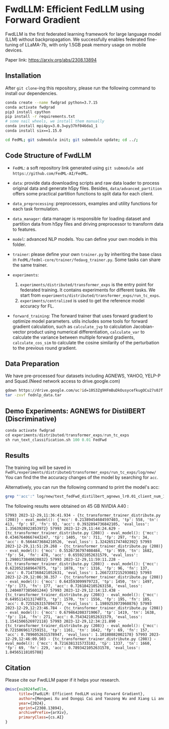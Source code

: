 # FwdLLM: Efficient FedLLM using Forward Gradient

FwdLLM is the first federated learning framework for large language model (LLM) without backpropagation.
We successfully enables federated fine-tuning of LLaMA-7b, with only 1.5GB peak memory usage on mobile devices.

Paper link: https://arxiv.org/abs/2308.13894

<!-- ## TODO:
- [ ] 如果环境不好装的话，提供docker
- [ ] future work: 补充llama的实验代码 -->

## Installation
<!-- http://doc.fedml.ai/#/installation -->
After `git clone`-ing this repository, please run the following command to install our dependencies.

```bash
conda create --name fwdgrad python=3.7.15
conda activate fwdgrad
pip3 install cpython
pip install -r requirements.txt
# some nail wheels, we install them manually
conda install mpi4py=3.0.3=py37hf046da1_1
conda install six==1.15.0

cd FedML; git submodule init; git submodule update; cd ../; 
```

## Code Structure of FwdLLM

- `FedML`: a soft repository link generated using `git submodule add https://github.com/FedML-AI/FedML`.

- `data`: provide data downloading scripts and raw data loader to process original data and generate h5py files. Besides, `data/advanced_partition` offers some practical partition functions to split data for each client.

- `data_preprocessing`: preprocessors, examples and utility functions for each task formulation.

- `data_manager`: data manager is responsible for loading dataset and partition data from h5py files and driving preprocessor to transform data to features.

- `model`: advanced NLP models. You can define your own models in this folder.

- `trainer`: please define your own `trainer.py` by inheriting the base class in `FedML/fedml-core/trainer/fedavg_trainer.py`.
Some tasks can share the same trainer.

- `experiments`: 
    1. `experiments/distributed/transformer_exps` is the entry point for federated training. It contains experiments for different tasks. We start from `experiments/distributed/transformer_exps/run_tc_exps`.
    2. `experiments/centralized` is used to get the reference model accuracy for FL. 

- `forward_training`: The forward trainer that uses forward gradient to optimize model parameters. utils includes some tools for forward gradient calculation, such as `calculate_jvp` to calculation Jacobian-vector product using numerical differentiation, `calculate_var` to calculate the variance between multiple forward gradients, `calculate_cos_sim` to calculate the cosine similarity of the perturbation to the previous round gradient.

## Data Preparation
We have pre-processed four datasets including AGNEWS, YAHOO, YELP-P and Squad.(Need network access to drive.google.com)
```bash
gdown https://drive.google.com/uc?id=10S3Zg9HFmBuDkOusycefkugOCu27s0JT
tar -zxvf fednlp_data.tar
```

## Demo Experiments: AGNEWS for DistilBERT (Discriminative)
<!-- ## 前向梯度实验，模型: DistilBERT, 数据集: AGNEWS。 -->
```python
conda activate fwdgrad
cd experiments/distributed/transformer_exps/run_tc_exps
sh run_text_classification.sh 100 0.01 FedFwd
```

## Results
The training log will be saved in `FwdFL/experiments/distributed/transformer_exps/run_tc_exps/log/new/`
You can find the the accuracy changes of the model by searching for `acc`.

Alternatively, you can run the following command to print the model's acc:
```bash
grep "'acc':" log/new/test_fedFwd_distilbert_agnews_lr0.01_client_num_100_numerical.log
```
The following results were obtained on 45 GB NVIDIA A40 :

`57993 2023-12-29,11:36:41.934 - {tc_transformer_trainer_distribute.py (208)} - eval_model(): {'mcc': 0.21389454684597403, 'tp': 558, 'tn': 413, 'fp': 97, 'fn': 93, 'acc': 0.3932894736842105, 'eval_loss': 1.3563928922853972}
57993 2023-12-29,11:44:24.629 - {tc_transformer_trainer_distribute.py (208)} - eval_model(): {'mcc': 0.43467640667443247, 'tp': 1405, 'tn': 711, 'fp': 297, 'fn': 34, 'acc': 0.5664473684210526, 'eval_loss': 1.3242651747402392}
57993 2023-12-29,11:51:29.268 - {tc_transformer_trainer_distribute.py (208)} - eval_model(): {'mcc': 0.5526736797408484, 'tp': 959, 'tn': 1682, 'fp': 54, 'fn': 478, 'acc': 0.655921052631579, 'eval_loss': 1.2980173840020832}
57993 2023-12-29,11:59:11.228 - {tc_transformer_trainer_distribute.py (208)} - eval_model(): {'mcc': 0.6220521689647075, 'tp': 1078, 'tn': 1316, 'fp': 96, 'fn': 137, 'acc': 0.7147368421052631, 'eval_loss': 1.2667237215293081}
57993 2023-12-29,12:06:38.357 - {tc_transformer_trainer_distribute.py (208)} - eval_model(): {'mcc': 0.643593099979723, 'tp': 1450, 'tn': 1497, 'fp': 173, 'fn': 177, 'acc': 0.7261842105263158, 'eval_loss': 1.2404077385601244}
57993 2023-12-29,12:14:13.438 - {tc_transformer_trainer_distribute.py (208)} - eval_model(): {'mcc': 0.6495114313174073, 'tp': 1570, 'tn': 1556, 'fp': 195, 'fn': 185, 'acc': 0.7255263157894737, 'eval_loss': 1.1989253973960876}
57993 2023-12-29,12:23:46.784 - {tc_transformer_trainer_distribute.py (208)} - eval_model(): {'mcc': 0.6794642083719067, 'tp': 1419, 'tn': 1638, 'fp': 114, 'fn': 271, 'acc': 0.7543421052631579, 'eval_loss': 1.1541506526972118}
57993 2023-12-29,12:34:21.890 - {tc_transformer_trainer_distribute.py (208)} - eval_model(): {'mcc': 0.7215069617259151, 'tp': 1161, 'tn': 1642, 'fp': 69, 'fn': 157, 'acc': 0.7896052631578947, 'eval_loss': 1.10180882002178}
57993 2023-12-29,12:46:09.503 - {tc_transformer_trainer_distribute.py (208)} - eval_model(): {'mcc': 0.7216381315733102, 'tp': 1337, 'tn': 1660, 'fp': 69, 'fn': 229, 'acc': 0.7893421052631578, 'eval_loss': 1.04565118105788}`

<!-- ## Demo Experiments: LLaMA for Squad (Generative)

**TODO**: add the code for LLaMA-7b
### Training
```python
```

### Evaluation（给别人我们训好的checkpoint）
```python
``` -->


## Citation
Please cite our FwdLLM paper if it helps your research.
```bib
@misc{xu2024fwdllm,
      title={FwdLLM: Efficient FedLLM using Forward Gradient}, 
      author={Mengwei Xu and Dongqi Cai and Yaozong Wu and Xiang Li and Shangguang Wang},
      year={2024},
      eprint={2308.13894},
      archivePrefix={arXiv},
      primaryClass={cs.AI}
}
```
